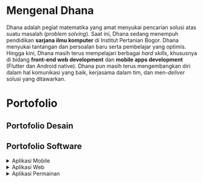 # Mengenal Dhana

Dhana adalah pegiat matematika yang amat menyukai pencarian solusi atas suatu masalah (*problem solving*). Saat ini, Dhana sedang menempuh pendidikan **sarjana ilmu komputer** di Institut Pertanian Bogor. Dhana menyukai tantangan dan persoalan baru serta pembelajar yang optimis. Hingga kini, Dhana masih terus mempelajari berbagai *hard skills*, khususnya di bidang **front-end web development** dan **mobile apps development** (Flutter dan Android native). Dhana pun masih terus mengembangkan diri dalam hal komunikasi yang baik, kerjasama dalam tim, dan men-*deliver* solusi yang ditawarkan. 

# Portofolio

## Portofolio Desain

## Portofolio Software

<details>
    <summary> Aplikasi Mobile    
    </summary>
    
    <ol>
        <li><a href="https://github.com/ddhira123/RPL">Dokmas (Dokumen Masyarakat)</a>, dikembangkan dengan <strong>Flutter, Firebase</strong></li>
        <li><a href="https://github.com/ddhira123/Android_Resep">Resep Masakan Indonesia</a>, dikembangkan dengan <strong>Android Studio (native), Java</strong></li>
        <li><a href="https://github.com/friskameilani/SCB-for-Parents">SCB for Parents</a>, dikembangkan dengan <strong>Flutter</strong></li>
    </ol>
  
</details>

<details> 
    <summary> Aplikasi Web</summary>
    
    <ol>
        <li><a href="https://ddhira123.github.io/learn-angular-jhu/Module1-solution/">Lunch Checker</a>, dikembangkan dengan <strong>AngularJS</strong></li>
        <li><a href="https://ddhira123.github.io/learn_web_fe/index.html">Food Finder</a>, dikembangkan dengan <strong>NodeJS, AJAX, ES6</strong></li>
    </ol>
  
</details>

<details> 
    <summary> Aplikasi Permainan</summary>
    
    <ol>
        <li><a href="https://github.com/ddhira123/gamethedoll">The Doll</a>, dikembangkan dengan <strong>Unity, C#</strong></li>
    </ol>
  
</details>
